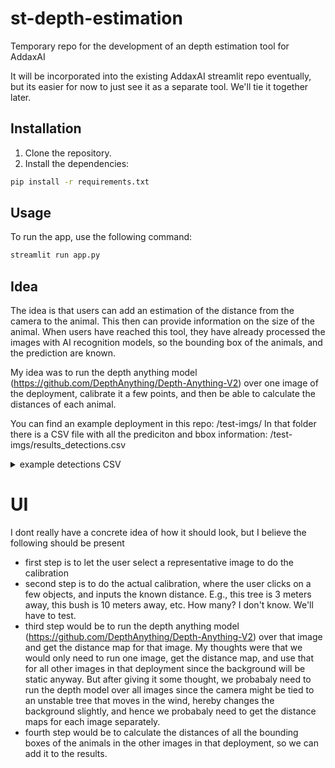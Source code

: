 # st-depth-estimation
Temporary repo for the development of an depth estimation tool for AddaxAI

It will be incorporated into the existing AddaxAI streamlit repo eventually, but its easier for now to just see it as a separate tool. We'll tie it together later.

## Installation

1. Clone the repository.
2. Install the dependencies:

```bash
pip install -r requirements.txt
```

## Usage

To run the app, use the following command:

```bash
streamlit run app.py
```

## Idea
The idea is that users can add an estimation of the distance from the camera to the animal. This then can provide information on the size of the animal. When users have reached this tool, they have already processed the images with AI recognition models, so the bounding box of the animals, and the prediction are known. 

My idea was to run the depth anything model (https://github.com/DepthAnything/Depth-Anything-V2) over one image of the deployment, calibrate it a few points, and then be able to calculate the distances of each animal.

You can find an example deployment in this repo: /test-imgs/
In that folder there is a CSV file with all the prediciton and bbox information: /test-imgs/results_detections.csv

<details>
<summary>example detections CSV</summary>

<br>

| relative_path | label                         | confidence | bbox_left | bbox_top | bbox_right | bbox_bottom | DateTimeOriginal    | Latitude           | Longitude           |
|---------------|-------------------------------|------------|-----------|----------|------------|-------------|---------------------|--------------------|---------------------|
| img_0001.jpg  | species Alcelaphus buselaphus | 0.92241    | 558       | 398      | 941        | 654         | 18/01/2013 08:58    | 0.27805552777777776| 36.87395458333334   |
| img_0001.jpg  | family Bovidae                | 0.94621    | 1058      | 468      | 1227       | 574         | 18/01/2013 08:58    | 0.27805552777777776| 36.87395458333334   |
| img_0002.jpg  | species Alcelaphus buselaphus | 0.97218    | 552       | 397      | 919        | 652         | 18/01/2013 08:58    | 0.27805552777777776| 36.87395458333334   |

</details>
																															


# UI

I dont really have a concrete idea of how it should look, but I believe the following should be present
* first step is to let the user select a representative image to do the calibration
* second step is to do the actual calibration, where the user clicks on a few objects, and inputs the known distance. E.g., this tree is 3 meters away, this bush is 10 meters away, etc. How many? I don't know. We'll have to test.
* third step would be to run the depth anything model (https://github.com/DepthAnything/Depth-Anything-V2) over that image and get the distance map for that image. My thoughts were that we would only need to run one image, get the distance map, and use that for all other images in that deployment since the background will be static anyway. But after giving it some thought, we probabaly need to run the depth model over all images since the camera might be tied to an unstable tree that moves in the wind, hereby changes the background slightly, and hence we probabaly need to get the distance maps for each image separately.
* fourth step would be to calculate the distances of all the bounding boxes of the animals in the other images in that deployment, so we can add it to the results. 

